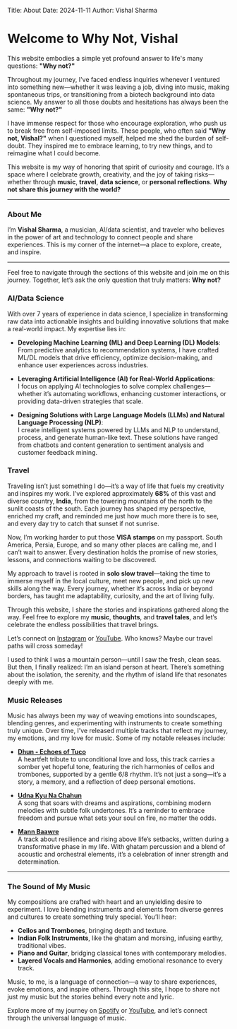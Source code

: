 Title: About
Date: 2024-11-11
Author: Vishal Sharma


# Welcome to **Why Not, Vishal**

This website embodies a simple yet profound answer to life's many questions: **"Why not?"** 

Throughout my journey, I've faced endless inquiries whenever I ventured into something new—whether it was leaving a job, diving into music, making spontaneous trips, or transitioning from a biotech background into data science. My answer to all those doubts and hesitations has always been the same: **"Why not?"**

I have immense respect for those who encourage exploration, who push us to break free from self-imposed limits. These people, who often said **"Why not, Vishal?"** when I questioned myself, helped me shed the burden of self-doubt. They inspired me to embrace learning, to try new things, and to reimagine what I could become.

This website is my way of honoring that spirit of curiosity and courage. It’s a space where I celebrate growth, creativity, and the joy of taking risks—whether through **music**, **travel**, **data science**, or **personal reflections**. **Why not share this journey with the world?**

---

### About Me

I’m **Vishal Sharma**, a musician, AI/data scientist, and traveler who believes in the power of art and technology to connect people and share experiences. This is my corner of the internet—a place to explore, create, and inspire.

---

Feel free to navigate through the sections of this website and join me on this journey. Together, let’s ask the only question that truly matters: **Why not?**

### AI/Data Science

With over 7 years of experience in data science, I specialize in transforming raw data into actionable insights and building innovative solutions that make a real-world impact. My expertise lies in:

- **Developing Machine Learning (ML) and Deep Learning (DL) Models**:  
  From predictive analytics to recommendation systems, I have crafted ML/DL models that drive efficiency, optimize decision-making, and enhance user experiences across industries.

- **Leveraging Artificial Intelligence (AI) for Real-World Applications**:  
  I focus on applying AI technologies to solve complex challenges—whether it’s automating workflows, enhancing customer interactions, or providing data-driven strategies that scale.

- **Designing Solutions with Large Language Models (LLMs) and Natural Language Processing (NLP)**:  
  I create intelligent systems powered by LLMs and NLP to understand, process, and generate human-like text. These solutions have ranged from chatbots and content generation to sentiment analysis and customer feedback mining.


### Travel

Traveling isn’t just something I do—it’s a way of life that fuels my creativity and inspires my work. I’ve explored approximately **68%** of this vast and diverse country, **India**, from the towering mountains of the north to the sunlit coasts of the south. Each journey has shaped my perspective, enriched my craft, and reminded me just how much more there is to see, and every day try to catch that sunset if not sunrise.

Now, I’m working harder to put those **VISA stamps** on my passport. South America, Persia, Europe, and so many other places are calling me, and I can’t wait to answer. Every destination holds the promise of new stories, lessons, and connections waiting to be discovered.

My approach to travel is rooted in **solo slow travel**—taking the time to immerse myself in the local culture, meet new people, and pick up new skills along the way. Every journey, whether it’s across India or beyond borders, has taught me adaptability, curiosity, and the art of living fully.

Through this website, I share the stories and inspirations gathered along the way. Feel free to explore my **music**, **thoughts**, and **travel tales**, and let’s celebrate the endless possibilities that travel brings.  

Let’s connect on [Instagram](https://www.instagram.com/iamvishalssharma) or [YouTube](https://www.youtube.com/@VishalSharmaOfficialMusic). Who knows? Maybe our travel paths will cross someday!

I used to think I was a mountain person—until I saw the fresh, clean seas. But then, I finally realized: I’m an island person at heart. There’s something about the isolation, the serenity, and the rhythm of island life that resonates deeply with me.

### Music Releases

Music has always been my way of weaving emotions into soundscapes, blending genres, and experimenting with instruments to create something truly unique. Over time, I’ve released multiple tracks that reflect my journey, my emotions, and my love for music. Some of my notable releases include:

- **[Dhun - Echoes of Tuco](https://open.spotify.com/track/0dwQF1AOpDMVltfT7yhd6Y)**  
  A heartfelt tribute to unconditional love and loss, this track carries a somber yet hopeful tone, featuring the rich harmonies of cellos and trombones, supported by a gentle 6/8 rhythm. It’s not just a song—it’s a story, a memory, and a reflection of deep personal emotions.

- **[Udna Kyu Na Chahun](https://open.spotify.com/track/2CfWGWWVeLrmGEPCSGW2m5)**  
  A song that soars with dreams and aspirations, combining modern melodies with subtle folk undertones. It’s a reminder to embrace freedom and pursue what sets your soul on fire, no matter the odds.

- **[Mann Baawre](https://open.spotify.com/track/2LsVvf5pwMq3DkyEzMOVXX)**  
  A track about resilience and rising above life’s setbacks, written during a transformative phase in my life. With ghatam percussion and a blend of acoustic and orchestral elements, it’s a celebration of inner strength and determination.

---

### **The Sound of My Music**

My compositions are crafted with heart and an unyielding desire to experiment. I love blending instruments and elements from diverse genres and cultures to create something truly special. You’ll hear:  
- **Cellos and Trombones**, bringing depth and texture.  
- **Indian Folk Instruments**, like the ghatam and morsing, infusing earthy, traditional vibes.  
- **Piano and Guitar**, bridging classical tones with contemporary melodies.  
- **Layered Vocals and Harmonies**, adding emotional resonance to every track.

Music, to me, is a language of connection—a way to share experiences, evoke emotions, and inspire others. Through this site, I hope to share not just my music but the stories behind every note and lyric.  

Explore more of my journey on [Spotify](https://open.spotify.com/artist/6shHNESKziBepIXHJHSHPD) or [YouTube](https://www.youtube.com/@VishalSharmaOfficialMusic), and let’s connect through the universal language of music.

